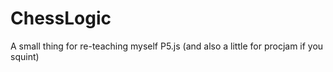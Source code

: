 # ChessLogic
A small thing for re-teaching myself P5.js (and also a little for procjam if you squint)

